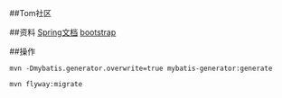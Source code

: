 ##Tom社区

##资料
[Spring文档](https://spring.io/guides)
[bootstrap](https://v3.bootcss.com/components/#navbar-default)

##操作
```
mvn -Dmybatis.generator.overwrite=true mybatis-generator:generate

mvn flyway:migrate
```